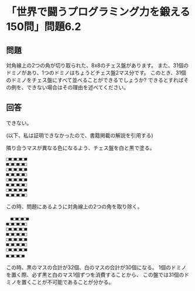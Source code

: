 # 「世界で闘うプログラミング力を鍛える150問」問題6.2

## 問題

対角線上の2つの角が切り取られた、8x8のチェス盤があります。
また、31個のドミノがあり、1つのドミノはちょうどチェス盤2マス分です。
このとき、31個のドミノをチェス盤にすべて並べることができるでしょうか?
できるとすればその例を、できない場合はその理由を述べてください。

## 回答

できない。

(以下、私は証明できなかったので、書籍掲載の解説を引用する)

隣り合うマスが異なる色になるよう、チェス盤を白と黒で塗る。


    □■□■□■□■
    ■□■□■□■□
    □■□■□■□■
    ■□■□■□■□
    □■□■□■□■
    ■□■□■□■□
    □■□■□■□■
    ■□■□■□■□

この時、問題にあるように対角線上の2つの角を取り除く。

    　■□■□■□■
    ■□■□■□■□
    □■□■□■□■
    ■□■□■□■□
    □■□■□■□■
    ■□■□■□■□
    □■□■□■□■
    ■□■□■□■　

この時、黒のマスの合計が32個、白のマスの合計が30個になる。
1個のドミノを置く際、必ず黒と白のマス1個ずつを消費することから、
この盤では31個のドミノを置くことが不可能であることが分かる。
